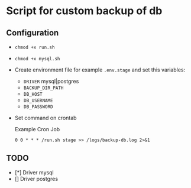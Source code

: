 
# Script for custom backup of db


## Configuration
- ```chmod +x run.sh```
- ```chmod +x mysql.sh```
- Create environment file for example ```.env.stage``` and set this variables:
    - ```DRIVER``` mysql|postgres
    - ```BACKUP_DIR_PATH```
    - ```DB_HOST```
    - ```DB_USERNAME```
    - ```DB_PASSWORD```


- Set command on crontab

    Example Cron Job
    ```SHELL
    0 0 * * * /run.sh stage >> /logs/backup-db.log 2>&1
    ```

## TODO
- [*] Driver mysql
- [] Driver postgres 